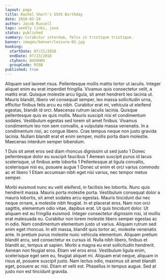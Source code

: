 ```yaml
---
layout: page
title: Rachel Short's 55th Birthday
date: 2016-05-24
author: Jacob Russell
tags: weekly links, java
status: published
summary: Curabitur interdum, felis in tristique tristique.
banner: images/banner/leisure-02.jpg
booking:
  startDate: 07/21/2018
  endDate: 07/23/2018
  ctyhocn: AUSOHHX
  groupCode: RS5B
published: true
---
```

Aliquam sed laoreet risus. Pellentesque mollis mattis tortor ut iaculis. Integer aliquet enim eu erat imperdiet fringilla. Vivamus quis consectetur velit, a mattis erat. Quisque molestie arcu ligula, sit amet hendrerit leo lacinia ut. Mauris blandit, libero vel consequat semper, leo massa sollicitudin urna, efficitur finibus felis arcu eu nibh. Curabitur erat mi, vehicula ut eleifend egestas, blandit id orci. Maecenas rutrum iaculis lacinia. Quisque pellentesque quis ex quis mollis. Mauris suscipit nisi et condimentum sodales. Vestibulum egestas sed lorem sit amet finibus. Vivamus condimentum leo non sem convallis, a vulputate massa venenatis. In a condimentum nisi, ac congue libero. Cras tempus neque non justo gravida lacinia. Nullam blandit erat et enim semper, mollis porta diam molestie. Maecenas interdum semper bibendum.

1 Duis sit amet eros sed diam rhoncus dignissim ut sed justo
1 Donec pellentesque dolor eu suscipit faucibus
1 Aenean suscipit purus id lacus scelerisque, ut finibus ante lobortis
1 Pellentesque at ligula convallis, scelerisque nisi eu, posuere augue
1 Donec ut enim et orci varius commodo ac et libero
1 Etiam accumsan nibh eget nisi varius, nec tempor metus semper.

Morbi euismod nunc eu velit eleifend, in facilisis leo lobortis. Nunc quis hendrerit massa. Mauris porta molestie porta. Vestibulum consequat dolor a mauris lobortis, sit amet sodales arcu egestas. Mauris tincidunt dui nec neque ornare, a molestie nibh feugiat. In et placerat eros. Nam non orci sagittis, elementum odio vitae, dapibus erat. Ut quis tincidunt dolor. Ut aliquam est eu fringilla euismod. Integer consectetur dignissim nisi, id mollis erat malesuada eu.
Curabitur non lorem molestie libero semper egestas ac in odio. Nam condimentum elementum justo ut varius. Aliquam rutrum sed enim eget rhoncus. In elit massa, blandit quis tortor ac, molestie venenatis ante. In pretium purus molestie nunc vehicula elementum. Aliquam pretium blandit arcu, sed consectetur ex cursus id. Nulla nibh libero, finibus et blandit ac, tempus at sapien. Morbi a magna eu erat sollicitudin hendrerit. Aenean non feugiat eros. Etiam vel eros eros. Vestibulum ligula enim, scelerisque eget sem eu, feugiat aliquet mi. Aliquam erat neque, aliquam in risus at, posuere suscipit justo. Nam lectus odio, maximus sit amet blandit eget, posuere ac nisi. Etiam et velit est. Phasellus in tempus augue. Sed at justo non est tincidunt gravida.
